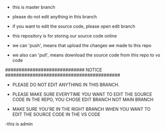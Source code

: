 - this is master branch

- please do not edit anything in this branch

- if you want to edit the source code, please open edit branch

- this repository is for storing our source code online

- we can 'push', means that upload the changes we made to this repo

- we also can 'pull', means download the source code from this repo to vs code

############################# NOTICE ##########################################
- PLEASE DO NOT EDIT ANYTHING IN THIS BRANCH. 

- PLEASE MAKE SURE EVERYTIME YOU WANT TO EDIT THE SOURCE CODE IN THE REPO, YOU CHOSE EDIT BRANCH NOT MAIN BRANCH

- MAKE SURE YOU'RE IN THE RIGHT BRANCH WHEN YOU WANT TO EDIT THE SOURCE CODE IN THE VS CODE

-this is admin